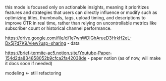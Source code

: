 this mode is focused only on actionable insights, meaning it prioritizes features and strategies that users can directly influence or modify such as optimizing titles, thumbnails, tags, upload timing, and descriptions to improve CTR in real time, rather than relying on uncontrollable metrics like subscriber count or historical channel performance.

https://drive.google.com/file/d/1e7wnWDIGhArueD3HrkH2eL-Dx5j7d7K9/view?usp=sharing - data

https://brief-termite-ac5.notion.site/Youtube-Paper-154d2da834858052b9cfca2fa42038de - paper notion (as of now, will make it docs soon if needed)

modeling <- still refactoring
